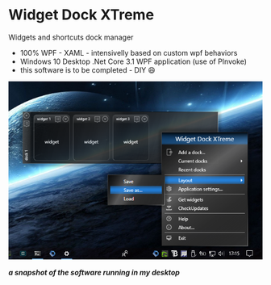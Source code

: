 # Widget Dock XTreme

Widgets and shortcuts dock manager

- 100% WPF - XAML - intensivelly based on custom wpf behaviors
- Windows 10 Desktop .Net Core 3.1 WPF application (use of PInvoke)
- this software is to be completed - DIY 😄

![preview](https://github.com/franck-gaspoz/WidgetDockXTreme/blob/master/Doc/preview.png)

***a snapshot of the software running in my desktop***

